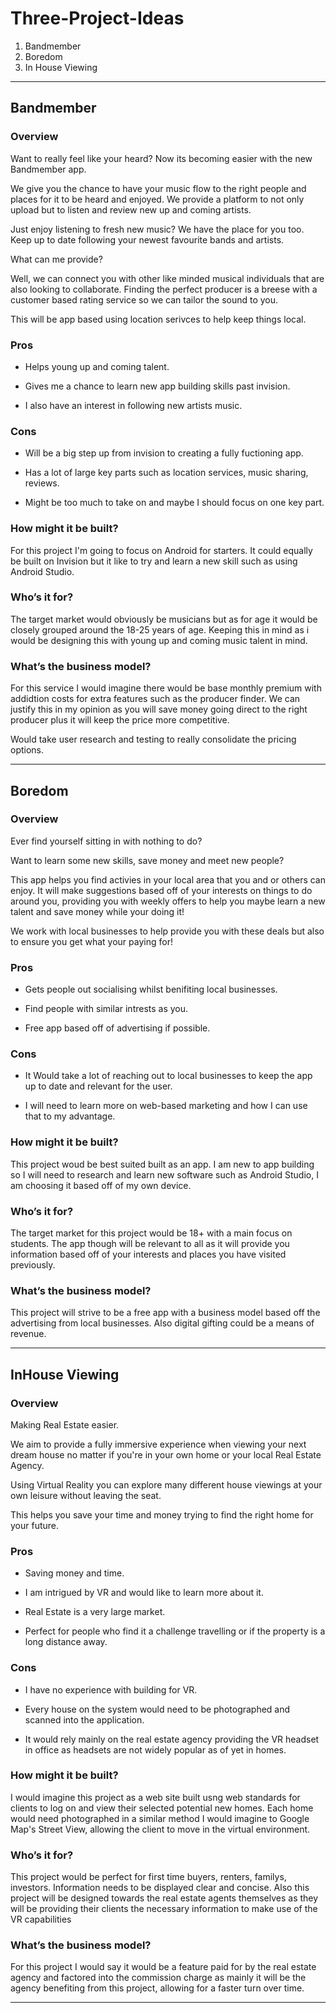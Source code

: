 # Three-Project-Ideas


01. Bandmember
02. Boredom
03. In House Viewing


----



Bandmember
----------------------



### Overview

Want to really feel like your heard? Now its becoming easier with the new Bandmember app.

We give you the chance to have your music flow to the right people and places for it to be heard and enjoyed.
We provide a platform to not only upload but to listen and review new up and coming artists.

Just enjoy listening to fresh new music?
We have the place for you too.
Keep up to date following your newest favourite bands and artists.

What can me provide?

Well, we can connect you with other like minded musical individuals that are also looking to collaborate. Finding the perfect producer is a breese with a customer based rating service so we can tailor the sound to you. 

This will be app based using location serivces to help keep things local.



### Pros

+ Helps young up and coming talent.

+ Gives me a chance to learn new app building skills past invision.

+ I also have an interest in following new artists music.



### Cons

+ Will be a big step up from invision to creating a fully fuctioning app.

+ Has a lot of large key parts such as location services, music sharing, reviews.

+ Might be too much to take on and maybe I should focus on one key part.



### How might it be built?

For this project I'm going to focus on Android for starters.
It could equally be built on Invision but it like to try and learn a new skill such as using Android Studio.



### Who’s it for?

The target market would obviously be musicians but as for age it would be closely grouped around the 18-25 years of age. Keeping this in mind as i would be designing this with young up and coming music talent in mind.



### What’s the business model?

For this service I would imagine there would be base monthly premium with addidtion costs for extra features such as the producer finder. We can justify this in my opinion as you will save money going direct to the right producer plus it will keep the price more competitive.

Would take user research and testing to really consolidate the pricing options. 



----



Boredom
----------------------



### Overview

Ever find yourself sitting in with nothing to do?

Want to learn some new skills, save money and meet new people?

This app helps you find activies in your local area that you and or others can enjoy.
It will make suggestions based off of your interests on things to do around you, providing you with weekly offers to help you maybe learn a new talent and save money while your doing it! 

We work with local businesses to help provide you with these deals but also to ensure you get what your paying for!



### Pros

+ Gets people out socialising whilst benifiting local businesses.

+ Find people with similar intrests as you.

+ Free app based off of advertising if possible.



### Cons

+ It Would take a lot of reaching out to local businesses to keep the app up to date and relevant for the user.

+ I will need to learn more on web-based marketing and how I can use that to my advantage.



### How might it be built?

This project woud be best suited built as an app.
I am new to app building so I will need to research and learn new software such as Android Studio, I am choosing it based off of my own device. 



### Who’s it for?

The target market for this project would be 18+ with a main focus on students. The app though will be relevant to all as it will provide you information based off of your interests and places you have visited previously.



### What’s the business model?

This project will strive to be a free app with a business model based off the advertising from local businesses. Also digital gifting could be a means of revenue.



----



InHouse Viewing
----------------------



### Overview

Making Real Estate easier.

We aim to provide a fully immersive experience when viewing your next dream house no matter if you're in your own home or your local Real Estate Agency.

Using Virtual Reality you can explore many different house viewings at your own leisure without leaving the seat.

This helps you save your time and money trying to find the right home for your future. 



### Pros

+ Saving money and time.

+ I am intrigued by VR and would like to learn more about it.

+ Real Estate is a very large market.

+ Perfect for people who find it a challenge travelling or if the property is a long distance away.



### Cons

+ I have no experience with building for VR.

+ Every house on the system would need to be photographed and scanned into the application.

+ It would rely mainly on the real estate agency providing the VR headset in office as headsets are not widely popular as of yet in homes.



### How might it be built?

I would imagine this project as a web site built usng web standards  for clients to log on and view their selected potential new homes.
Each home would need photographed in a similar method I would imagine to Google Map's Street View, allowing the client to move in the virtual environment.


### Who’s it for?

This project would be perfect for first time buyers, renters, familys, investors. Information needs to be displayed clear and concise. Also this project will be designed towards the real estate agents themselves as they will be providing their clients the necessary information to make use of the VR capabilities


### What’s the business model?

For this project I would say it would be a feature paid for by the real estate agency and factored into the commission charge as mainly it will be the agency benefiting from this project, allowing for a faster turn over time.



----


